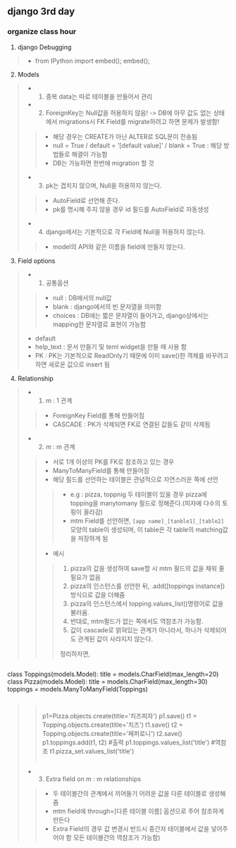 ## django 3rd day

### organize class hour

1. django Debugging
>- from IPython import embed(); embed();

2. Models
>- 1. 중복 data는 따로 테이블을 만들어서 관리
>- 2. ForeignKey는 Null값을 허용하지 않음! -> DB에 아무 값도 없는 상태에서 migrations시 FK Field를 migrate하려고 하면 문제가 발생함!
>
>>- 해당 경우는 CREATE가 아닌 ALTER로 SQL문이 전송됨
>>- null = True / default = '[default value]' / blank = True : 해당 방법들로 해결이 가능함 
>>- DB는 가능하면 한번에 migration 할 것
>
>- 3. pk는 겹치지 않으며, Null을 허용하지 않는다.
>
>>- AutoField로 선언해 준다.
>>- pk를 명시해 주지 않을 경우 id 필드를 AutoField로 자동생성
>
>- 4. django에서는 기본적으로 각 Field에 Null을 허용하지 않는다.
>
>>- model의 API와 같은 이름을 field에 만들지 않는다.

3. Field options
>- 1. 공통옵션
>
>>- null : DB에서의 null값
>>- blank : django에서의 빈 문자열을 의미함
>>- choices : DB에는 짧은 문자열이 들어가고, django상에서는 mapping한 문자열로 표현이 가능함
>- default
>- help_text : 문서 만들기 및 teml widget을 만들 때 사용 함
>- PK : PK는 기본적으로 ReadOnly기 때문에 이미 save()한 객체를 바꾸려고 하면 새로운 값으로 insert 됨
>

4. Relationship
>- 1. m : 1 관계
>
>>- ForeignKey Field를 통해 만들어짐
>>- CASCADE : PK가 삭제되면 FK로 연결된 값들도 같이 삭제됨
>
>- 2. m : m 관계
>
>>- 서로 1개 이상의 PK를 FK로 참조하고 있는 경우
>>- ManyToManyField를 통해 만들어짐
>>- 해당 필드를 선언하는 테이블은 관념적으로 자연스러운 쪽에 선언
>>
>>>- e.g : pizza, toppnig 두 테이블이 있을 경우 pizza에 topping을 manytomany 필드로 정해준다.(피자에 다수의 토핑이 올라감)
>>>- mtm Field를 선언하면, ```[app name]_[tanble1]_[table2]``` 모양의 table이 생성되며, 이 table은 각 table의 matching값을 저장하게 됨
>>- 예시
>>
>>> 1. pizza의 값을 생성하여 save할 시 mtm 필드의 값을 채워 줄 필요가 없음
>>> 2. pizza의 인스턴스를 선언한 뒤, .add([toppings instance])방식으로 값을 더해줌
>>> 3. pizza의 인스턴스에서 topping.values_list()명령어로 값을 불러옴.
>>> 4. 반대로, mtm필드가 없는 쪽에서도 역참조가 가능함. 
>>> 5. 값이 cascade로 얽혀있는 관계가 아니라서, 하나가 삭제되어도 관계된 값이 사라지지 않는다.
>>>
>>> 정리하자면, 

>>>```python
class Toppings(models.Model):
    title = models.CharField(max_length=20)
class Pizza(models.Model):
    title = models.CharField(max_length=30)
    toppings = models.ManyToManyField(Toppings)
>>>```

>>>```python
>> p1=Pizza.objects.create(title='치즈피자')
>> p1.save()
>> t1 = Topping.objects.create(title='치즈')
>> t1.save()
>> t2 = Topping.objects.create(title='페퍼로니')
>> t2.save()
>> p1.toppings.add(t1, t2)
>> #출력
>> p1.toppings.values_list('title')
>> #역참조
>> t1.pizza_set.values_list('title')
>>>```
>
>- 3. Extra field on m : m relationships
>
>>- 두 테이블간의 관계에서 끼어들기 어려운 값을 다른 테이블로 생성해 줌
>>- mtm field에 through=[다른 테이블 이름] 옵션으로 주어 참조하게 만든다
>>- Extra Field의 경우 값 변경시 반드시 중간자 테이블에서 값을 넣어주어야 함
>> 모든 테이블간의 역참조가 가능함)